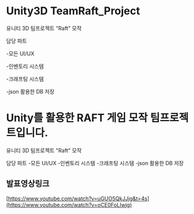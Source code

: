 # Unity3D TeamRaft_Project

유니티 3D 팀프로젝트 "Raft" 모작

담당 파트

-모든 UI/UX

-인벤토리 시스템

-크래프팅 시스템

-json 활용한 DB 저장


# Unity를 활용한 RAFT 게임 모작 팀프로젝트입니다.

유니티 3D 팀프로젝트 "Raft" 모작

담당 파트
-모든 UI/UX
-인벤토리 시스템
-크래프팅 시스템
-json 활용한 DB 저장


## 발표영상링크
[https://www.youtube.com/watch?v=uGUO5QkJJjg&t=4s](https://www.youtube.com/watch?v=oCE0FoLIwjg)
